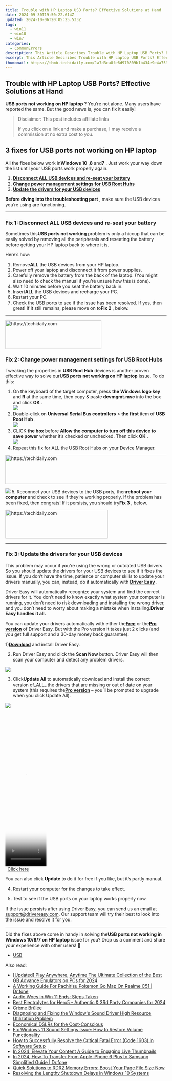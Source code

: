 ```yaml
---
title: Trouble with HP Laptop USB Ports? Effective Solutions at Hand
date: 2024-09-30T19:50:22.614Z
updated: 2024-10-06T20:05:25.533Z
tags:
  - win11
  - win10
  - win7
categories:
  - CommonErrors
description: This Article Describes Trouble with HP Laptop USB Ports? Effective Solutions at Hand
excerpt: This Article Describes Trouble with HP Laptop USB Ports? Effective Solutions at Hand
thumbnail: https://thmb.techidaily.com/1a7d3ca8fe6d970809b1b434e9e4a753777f174196ca8710aea08c37d739ae04.jpg
---
```


## Trouble with HP Laptop USB Ports? Effective Solutions at Hand

**USB ports not working on HP laptop** ? You’re not alone. Many users have reported the same. But the good news is, you can fix it easily!

>  Disclaimer: This post includes affiliate links
>
>  If you click on a link and make a purchase, I may receive a commission at no extra cost to you.
>

## 3 fixes for USB ports not working on HP laptop

 All the fixes below work in**Windows 10** ,**8** and**7** . Just work your way down the list until your USB ports work properly again.

1. [**Disconnect ALL USB devices and re-seat your battery**](#F1)
2. [**Change power management settings for USB Root Hubs**](#F2)
3. [**Update the drivers for your USB devices**](#F3)

**Before diving into the troubleshooting part** , make sure the USB devices you’re using are functioning.

---

### Fix 1: Disconnect ALL USB devices and re-seat your battery

 Sometimes this**USB ports not working** problem is only a hiccup that can be easily solved by removing all the peripherals and reseating the battery before getting your HP laptop back to where it is.

Here’s how:

1. Remove**ALL** the USB devices from your HP laptop.
2. Power off your laptop and disconnect it from power supplies.
3. Carefully remove the battery from the back of the laptop. (You might also need to check the manual if you’re unsure how this is done).
4. Wait 10 minutes before you seat the battery back in.
5. Insert**ALL** the USB devices and recharge your PC.
6. Restart your PC.
7. Check the USB ports to see if the issue has been resolved. If yes, then great! If it still remains, please move on to**Fix 2** , below.

---

<!-- affiliate ads begin -->
<a href="https://homestyler.sjv.io/c/5597632/1943648/22993" target="_top" id="1943648">
  <img src="//a.impactradius-go.com/display-ad/22993-1943648" border="0" alt="https://techidaily.com" width="300" height="90"/>
</a>
<img height="0" width="0" src="https://homestyler.sjv.io/i/5597632/1943648/22993" style="position:absolute;visibility:hidden;" border="0" />
<!-- affiliate ads end -->

### Fix 2:  Change power management settings for USB Root Hubs

Tweaking the properties in **USB Root Hub**  devices is another proven effective way to solve our**USB ports not working on HP laptop** issue. To do this:

1. On the keyboard of the target computer, press **the Windows logo key** and **R**  at the same time, then copy & paste **devmgmt.msc** into the box and click **OK** .  
![](https://images.drivereasy.com/wp-content/uploads/2018/05/img_5afb9c1b96ba9.png)
2. Double-click on **Universal Serial Bus controllers**   \>  **the first**   item of **USB Root Hub** .  
![](https://images.drivereasy.com/wp-content/uploads/2018/08/img_5b72a8b859168.jpg)
3. CLICK **the box**   before   **Allow the computer to turn off this device to save power**  whether it’s checked or unchecked. Then click **OK** .  
![](https://images.drivereasy.com/wp-content/uploads/2018/08/img_5b72a9e76e5de.png)
4. Repeat this fix for ALL the USB Root Hubs on your Device Manager.  

<!-- affiliate ads begin -->
<a href="https://ephamedtechinc.pxf.io/c/5597632/2136625/26400" target="_top" id="2136625">
  <img src="//a.impactradius-go.com/display-ad/26400-2136625" border="0" alt="https://techidaily.com" width="728" height="90"/>
</a>
<img height="0" width="0" src="https://ephamedtechinc.pxf.io/i/5597632/2136625/26400" style="position:absolute;visibility:hidden;" border="0" />
<!-- affiliate ads end -->

![](https://images.drivereasy.com/wp-content/uploads/2018/10/img_5bbec8afa4fc4.jpg)
5. Reconnect your USB devices to the USB ports, then**reboot your computer** and check to see if they’re working properly. If the problem has been fixed, then congrats! If it persists, you should try**Fix 3** , below.

<!-- affiliate ads begin -->
<a href="https://wigfever.sjv.io/c/5597632/2014850/22899" target="_top" id="2014850">
  <img src="//a.impactradius-go.com/display-ad/22899-2014850" border="0" alt="https://techidaily.com" width="320" height="90"/>
</a>
<img height="0" width="0" src="https://wigfever.sjv.io/i/5597632/2014850/22899" style="position:absolute;visibility:hidden;" border="0" />
<!-- affiliate ads end -->

---

### Fix 3: Update the drivers for your USB devices

 This problem may occur if you’re using the wrong or outdated USB drivers. So you should update the drivers for your USB devices to see if it fixes the issue. If you don’t have the time, patience or computer skills to update your drivers manually, you can, instead, do it automatically with **[Driver Easy](https://tools.techidaily.com/drivereasy/download/)**  .

 Driver Easy will automatically recognize your system and find the correct drivers for it. You don’t need to know exactly what system your computer is running, you don’t need to risk downloading and installing the wrong driver, and you don’t need to worry about making a mistake when installing.**Driver Easy handles it all.**

 You can update your drivers automatically with either the[**Free**](https://tools.techidaily.com/drivereasy/download/) or the[**Pro version**](https://tools.techidaily.com/drivereasy/download/) of Driver Easy. But with the Pro version it takes just 2 clicks (and you get full support and a 30-day money back guarantee):

 1)[**Download**](https://tools.techidaily.com/drivereasy/download/) and install Driver Easy.

 2) Run Driver Easy and click the **Scan Now** button. Driver Easy will then scan your computer and detect any problem drivers.

![](https://images.drivereasy.com/wp-content/uploads/2018/07/img_5b46ffcde1143.jpg)

 3) Click**Update All** to automatically download and install the correct version of_ALL_ the drivers that are missing or out of date on your system (this requires the[**Pro version**](https://tools.techidaily.com/drivereasy/download/) – you’ll be prompted to upgrade when you click Update All).

![](https://images.drivereasy.com/wp-content/uploads/2018/10/img_5bbeca937d3b9.jpg)

<!-- affiliate ads begin -->
<span id="1976998">
					<video width="128" height="480" style="cursor:pointer"
           poster="//a.impactradius-go.com/display-clicktoplayimage/1976998.png"
           onclick="if(!this.playClicked){this.play();this.setAttribute('controls',true);this.playClicked=true;}">
	   <source src="//a.impactradius-go.com/display-ad/22993-1976998">
	   <img src="//a.impactradius-go.com/display-clicktoplayimage/1976998.png" style="border: none; height: 100%; width: 100%; object-fit: contain">
	</video>
	<div style="width:80px;text-align:center"><a href="javascript:window.open(decodeURIComponent('https%3A%2F%2Fhomestyler.sjv.io%2Fc%2F5597632%2F1976998%2F22993'), '_blank');void(0);">Click here</a></div>
</span>
<img height="0" width="0" src="https://imp.pxf.io/i/5597632/1976998/22993" style="position:absolute;visibility:hidden;" border="0" />
<!-- affiliate ads end -->

 You can also click **Update** to do it for free if you like, but it’s partly manual.

4) Restart your computer for the changes to take effect.

5) Test to see if the USB ports on your laptop works properly now.

 If the issue persists after using Driver Easy, you can send us an email at <support@drivereasy.com>. Our support team will try their best to look into the issue and resolve it for you.

---

 Did the fixes above come in handy in solving the**USB ports not working in Windows 10/8/7 on HP laptop** issue for you? Drop us a comment and share your experience with other users! 🙂

* [USB](https://store.drivereasy.com/order/cart.php?PRODS=4731822&QTY=1&AFFILIATE=108875)

<ins class="adsbygoogle"
     style="display:block"
     data-ad-format="autorelaxed"
     data-ad-client="ca-pub-7571918770474297"
     data-ad-slot="1223367746"></ins>

<ins class="adsbygoogle"
     style="display:block"
     data-ad-client="ca-pub-7571918770474297"
     data-ad-slot="8358498916"
     data-ad-format="auto"
     data-full-width-responsive="true"></ins>

<span class="atpl-alsoreadstyle">Also read:</span>
<div><ul>
<li><a href="https://screen-video-capture.techidaily.com/updated-play-anywhere-anytime-the-ultimate-collection-of-the-best-gb-advance-emulators-on-pcs-for-2024/"><u>[Updated] Play Anywhere, Anytime The Ultimate Collection of the Best GB Advance Emulators on PCs for 2024</u></a></li>
<li><a href="https://pokemon-go-android.techidaily.com/a-working-guide-for-pachirisu-pokemon-go-map-on-realme-c51-drfone-by-drfone-virtual-android/"><u>A Working Guide For Pachirisu Pokemon Go Map On Realme C51 | Dr.fone</u></a></li>
<li><a href="https://common-error.techidaily.com/audio-woes-in-win-11-ends-steps-taken/"><u>Audio Woes in Win 11 Ends: Steps Taken</u></a></li>
<li><a href="https://extra-lessons.techidaily.com/best-electrolytes-for-hero5-authentic-and-3rd-party-companies-for-2024/"><u>Best Electrolytes for Hero5 - Authentic & 3Rd Party Companies for 2024</u></a></li>
<li><a href="https://hardware-updates.techidaily.com/creme-brulee/"><u>Crème Brûlée</u></a></li>
<li><a href="https://common-error.techidaily.com/diagnosing-and-fixing-the-windows-sound-driver-high-resource-utilization-problem/"><u>Diagnosing and Fixing the Window's Sound Driver High Resource Utilization Problem</u></a></li>
<li><a href="https://extra-resources.techidaily.com/economical-dslrs-for-the-cost-conscious/"><u>Economical DSLRs for the Cost-Conscious</u></a></li>
<li><a href="https://common-error.techidaily.com/fix-windows-11-sound-settings-issue-how-to-restore-volume-functionality/"><u>Fix Windows 11 Sound Settings Issue: How to Restore Volume Functionality</u></a></li>
<li><a href="https://common-error.techidaily.com/how-to-successfully-resolve-the-critical-fatal-error-code-1603-in-software-setup/"><u>How to Successfully Resolve the Critical Fatal Error (Code 1603) in Software Setup</u></a></li>
<li><a href="https://youtube-data.techidaily.com/24-elevate-your-content-a-guide-to-engaging-live-thumbnails/"><u>In 2024, Elevate Your Content A Guide to Engaging Live Thumbnails</u></a></li>
<li><a href="https://iphone-transfer.techidaily.com/in-2024-how-to-transfer-from-apple-iphone-6-plus-to-samsung-simplified-guide-drfone-by-drfone-transfer-from-ios/"><u>In 2024, How To Transfer From Apple iPhone 6 Plus to Samsung Simplified Guide | Dr.fone</u></a></li>
<li><a href="https://common-error.techidaily.com/quick-solutions-to-rdr2-memory-errors-boost-your-page-file-size-now/"><u>Quick Solutions to RDR2 Memory Errors: Boost Your Page File Size Now</u></a></li>
<li><a href="https://common-error.techidaily.com/resolving-the-lengthy-shutdown-delays-in-windows-10-systems/"><u>Resolving the Lengthy Shutdown Delays in Windows 10 Systems</u></a></li>
</ul></div>


